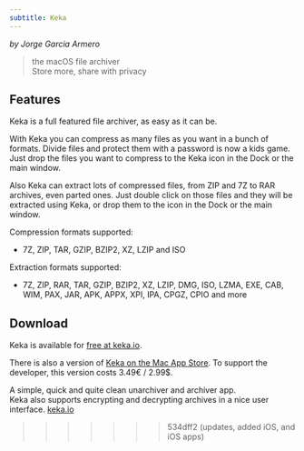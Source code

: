 ```yaml
---
subtitle: Keka
---
```


_by Jorge Garcia Armero_

> the macOS file archiver  
> Store more, share with privacy

## Features

Keka is a full featured file archiver, as easy as it can be.

With Keka you can compress as many files as you want in a bunch of formats. Divide files and protect them with a password is now a kids game. Just drop the files you want to compress to the Keka icon in the Dock or the main window.

Also Keka can extract lots of compressed files, from ZIP and 7Z to RAR archives, even parted ones. Just double click on those files and they will be extracted using Keka, or drop them to the icon in the Dock or the main window.

Compression formats supported:

- 7Z, ZIP, TAR, GZIP, BZIP2, XZ, LZIP and ISO

Extraction formats supported:

- 7Z, ZIP, RAR, TAR, GZIP, BZIP2, XZ, LZIP, DMG, ISO, LZMA, EXE, CAB, WIM, PAX, JAR, APK, APPX, XPI, IPA, CPGZ, CPIO and more

## Download

Keka is available for [free at keka.io](https://www.keka.io/en/).

There is also a version of [Keka on the Mac App Store](https://apps.apple.com/app/keka/id470158793). To support the developer, this version costs 3.49€ / 2.99$.

A simple, quick and quite clean unarchiver and archiver app.  
Keka also supports encrypting and decrypting archives in a nice user interface.
[keka.io](https://www.keka.io/en/)

> > > > > > > 534dff2 (updates, added iOS, and iOS apps)
